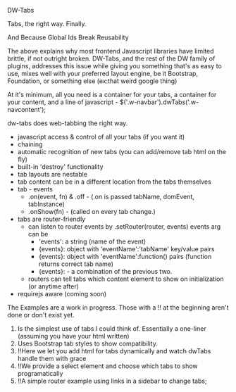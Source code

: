 DW-Tabs

Tabs, the right way. Finally.

And Because Global Ids Break Reusability

The above explains why most frontend Javascript libraries have limited
brittle, if not outright broken. DW-Tabs, and the rest of
the DW family of plugins, addresses this issue while giving you something
that's as easy to use, mixes well with your preferred layout engine, be it
Bootstrap, Foundation, or something else (ex:that weird google thing)

At it's minimum, all you need is a container for your tabs, a container for
your content, and a line of javascript - $('.w-navbar').dwTabs('.w-navcontent');

dw-tabs does web-tabbing the right way.
* javascript access & control of all your tabs (if you want it)
* chaining
* automatic recognition of new tabs (you can add/remove tab html on the fly)
* built-in 'destroy' functionality
* tab layouts are nestable
* tab content can be in a different location from the tabs themselves
* tab - events
  * .on(event, fn) & .off - (.on is passed tabName, domEvent, tabInstance)
  * .onShow(fn) - (called on every tab change.)
* tabs are router-friendly
  * can listen to router events by .setRouter(router, events) events arg can be
    * 'events': a string (name of the event)
    * {events}: object with 'eventName':'tabName' key/value pairs
    * {events}: object with 'eventName':function() pairs (function returns correct tab name)
    * {events}: - a combination of the previous two.
  * routers can tell tabs which content element to show on initialization (or anytime after)
* requirejs aware (coming soon)

The Examples are a work in progress. Those with a !! at the beginning aren't done or don't exist yet.
1. Is the simplest use of tabs I could think of. Essentially a one-liner (assuming you have your html written)
2. Uses Bootstrap tab styles to show compatibility.
3. !!Here we let you add html for tabs dynamically and watch dwTabs handle them with grace
4. !!We provide a select element and choose which tabs to show programatically
5. !!A simple router example using links in a sidebar to change tabs;

